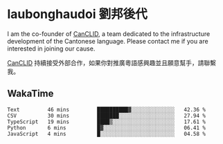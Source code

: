 # laubonghaudoi 劉邦後代

I am the co-founder of [CanCLID](https://github.com/CanCLID), a team dedicated to the infrastructure development of the Cantonese language. Please contact me if you are interested in joining our cause.

[CanCLID](https://github.com/CanCLID) 持續接受外部合作，如果你對推廣粵語感興趣並且願意幫手，請聯繫我。


## WakaTime

<!--START_SECTION:waka-->
```text
Text         46 mins         ██████████▓░░░░░░░░░░░░░░   42.36 % 
CSV          30 mins         ███████░░░░░░░░░░░░░░░░░░   27.94 % 
TypeScript   19 mins         ████▒░░░░░░░░░░░░░░░░░░░░   17.61 % 
Python       6 mins          █▓░░░░░░░░░░░░░░░░░░░░░░░   06.41 % 
JavaScript   4 mins          █░░░░░░░░░░░░░░░░░░░░░░░░   04.58 % 
```
<!--END_SECTION:waka-->
